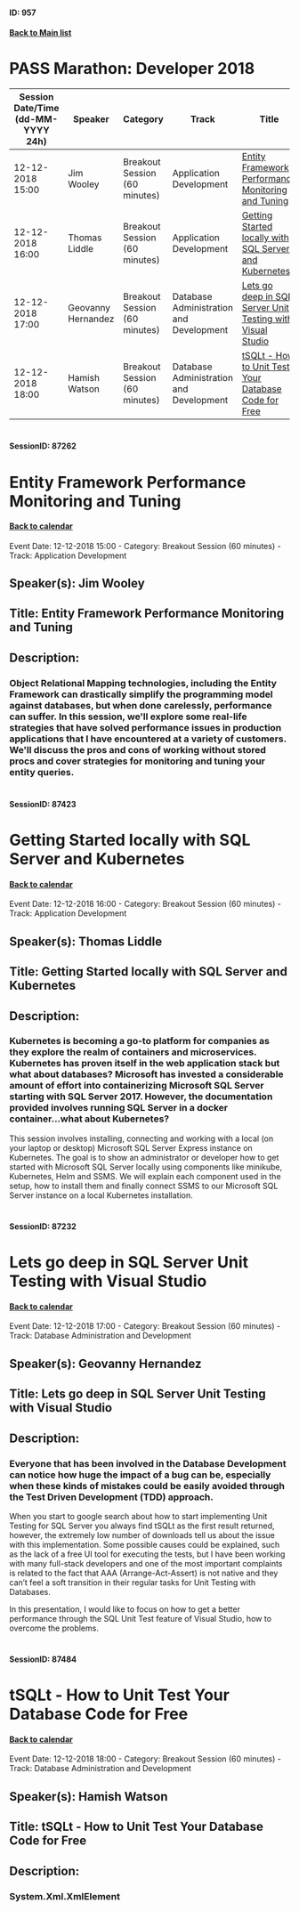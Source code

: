 #### ID: 957
#### [Back to Main list](index.md)
# PASS Marathon: Developer 2018
Session Date/Time (dd-MM-YYYY 24h)|Speaker|Category|Track|Title
---|---|---|---|---
12-12-2018 15:00|Jim Wooley|Breakout Session (60 minutes)|Application Development|[Entity Framework Performance Monitoring and Tuning](#sessionid-87262)
12-12-2018 16:00|Thomas Liddle|Breakout Session (60 minutes)|Application Development|[Getting Started locally with SQL Server and Kubernetes](#sessionid-87423)
12-12-2018 17:00|Geovanny Hernandez|Breakout Session (60 minutes)|Database Administration and Development|[Lets go deep in SQL Server Unit Testing with Visual Studio](#sessionid-87232)
12-12-2018 18:00|Hamish Watson|Breakout Session (60 minutes)|Database Administration and Development|[tSQLt - How to Unit Test Your Database Code for Free](#sessionid-87484)
# 
#### SessionID: 87262
# Entity Framework Performance Monitoring and Tuning
#### [Back to calendar](#id-957)
Event Date: 12-12-2018 15:00 - Category: Breakout Session (60 minutes) - Track: Application Development
## Speaker(s): Jim Wooley
## Title: Entity Framework Performance Monitoring and Tuning
## Description:
### Object Relational Mapping technologies, including the Entity Framework can drastically simplify the programming model against databases, but when done carelessly, performance can suffer. In this session, we'll explore some real-life strategies that have solved performance issues in production applications that I have encountered at a variety of customers. We'll discuss the pros and cons of working without stored procs and cover strategies for monitoring and tuning your entity queries.
# 
#### SessionID: 87423
# Getting Started locally with SQL Server and Kubernetes
#### [Back to calendar](#id-957)
Event Date: 12-12-2018 16:00 - Category: Breakout Session (60 minutes) - Track: Application Development
## Speaker(s): Thomas Liddle
## Title: Getting Started locally with SQL Server and Kubernetes
## Description:
### Kubernetes is becoming a go-to platform for companies as they explore the realm of containers and microservices.  Kubernetes has proven itself in the web application stack but what about databases?  Microsoft has invested a considerable amount of effort into containerizing Microsoft SQL Server starting with SQL Server 2017.  However, the documentation provided involves running SQL Server in a docker container...what about Kubernetes?

This session involves installing, connecting and working with a local (on your laptop or desktop) Microsoft SQL Server Express instance on Kubernetes.  The goal is to show an administrator or developer how to get started with Microsoft SQL Server locally using components like minikube, Kubernetes, Helm and SSMS. We will explain each component used in the setup, how to install them and finally connect SSMS to our Microsoft SQL Server instance on a local Kubernetes installation.
# 
#### SessionID: 87232
# Lets go deep in SQL Server Unit Testing with Visual Studio
#### [Back to calendar](#id-957)
Event Date: 12-12-2018 17:00 - Category: Breakout Session (60 minutes) - Track: Database Administration and Development
## Speaker(s): Geovanny Hernandez
## Title: Lets go deep in SQL Server Unit Testing with Visual Studio
## Description:
### Everyone that has been involved in the Database Development can notice how huge the impact of a bug can be, especially when these kinds of mistakes could be easily avoided through the Test Driven Development (TDD) approach.

When you start to google search about how to start implementing Unit Testing for SQL Server you always find tSQLt as the first result returned, however, the extremely low number of downloads tell us about the issue with this implementation. Some possible causes could be explained, such as the lack of a free UI tool for executing the tests, but I have been working with many full-stack developers and one of the most important complaints is related to the fact that AAA (Arrange-Act-Assert) is not native and they can’t feel a soft transition in their regular tasks for Unit Testing with Databases.

In this presentation, I would like to focus on how to get a better performance through the SQL Unit Test feature of Visual Studio, how to overcome the problems.
# 
#### SessionID: 87484
# tSQLt - How to Unit Test Your Database Code for Free
#### [Back to calendar](#id-957)
Event Date: 12-12-2018 18:00 - Category: Breakout Session (60 minutes) - Track: Database Administration and Development
## Speaker(s): Hamish Watson
## Title: tSQLt - How to Unit Test Your Database Code for Free
## Description:
### System.Xml.XmlElement
